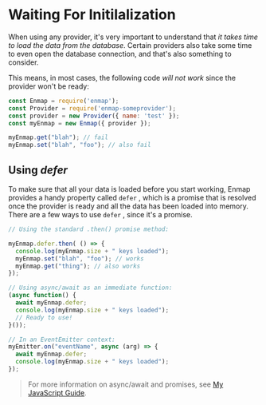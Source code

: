 # Waiting For Initilalization

When using any provider, it's very important to understand that _it takes time to load the data from the database_. Certain providers also take some time to even open the database connection, and that's also something to consider. 

This means, in most cases, the following code _will not work_ since the provider won't be ready: 

```javascript
const Enmap = require('enmap');
const Provider = require('enmap-someprovider');
const provider = new Provider({ name: 'test' });
const myEnmap = new Enmap({ provider });

myEnmap.get("blah"); // fail
myEnmap.set("blah", "foo"); // also fail
```

## Using _defer_

To make sure that all your data is loaded before you start working, Enmap provides a handy property called `defer` , which is a promise that is resolved once the provider is ready and all the data has been loaded into memory. There are a few ways to use `defer` , since it's a promise. 

```javascript
// Using the standard .then() promise method: 

myEnmap.defer.then( () => {
  console.log(myEnmap.size + " keys loaded");
  myEnmap.set("blah", "foo"); // works
  myEnmap.get("thing"); // also works
});

// Using async/await as an immediate function: 
(async function() {
  await myEnmap.defer;
  console.log(myEnmap.size + " keys loaded");
  // Ready to use!
}());

// In an EventEmitter context:
myEmitter.on("eventName", async (arg) => {
  await myEnmap.defer;
  console.log(myEnmap.size + " keys loaded");
});
```

> For more information on async/await and promises, see [My JavaScript Guide](https://evie.gitbook.io/js/promises).




